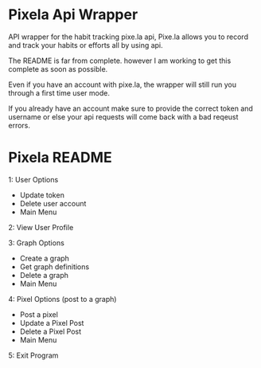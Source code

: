 # Pixela Api Wrapper
API wrapper for the habit tracking pixe.la api, Pixe.la allows you to record and track your habits or efforts all by using api.

The README is far from complete. however I am working to get this complete as soon as possible.

Even if you have an account with pixe.la, the wrapper will still run you through a first time user mode.

If you already have an account make sure to provide the correct token and username or else your api requests will come back with a bad reqeust errors.


# Pixela README

1: User Options
 - Update token 
 - Delete user account 
 - Main Menu

2: View User Profile

3: Graph Options

 -  Create a graph
 -  Get graph definitions
 - Delete a graph
 - Main Menu

4: Pixel Options (post to a graph)

 - Post a pixel
 - Update a Pixel Post
 - Delete a Pixel Post
 - Main Menu

5: Exit Program
